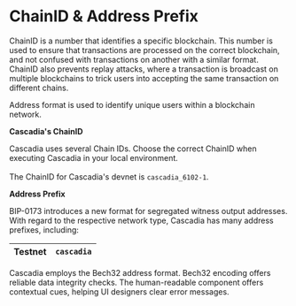 # ChainID & Address Prefix

ChainID is a number that identifies a specific blockchain. This number is used to ensure that transactions are processed on the correct blockchain, and not confused with transactions on another with a similar format. ChainID also prevents replay attacks, where a transaction is broadcast on multiple blockchains to trick users into accepting the same transaction on different chains.

Address format is used to identify unique users within a blockchain network.



**Cascadia's ChainID**

Cascadia uses several Chain IDs. Choose the correct ChainID when executing Cascadia in your local environment. \
\
The ChainID for Cascadia's devnet is `cascadia_6102-1`.



**Address Prefix**

BIP-0173 introduces a new format for segregated witness output addresses. With regard to the respective network type, Cascadia has many address prefixes, including:

| Testnet | `cascadia` |
| ------- | ---------- |

Cascadia employs the Bech32 address format. Bech32 encoding offers reliable data integrity checks. The human-readable component offers contextual cues, helping UI designers clear error messages.
